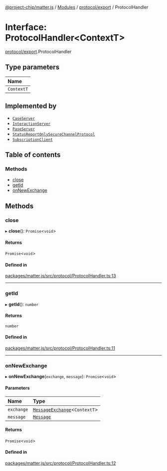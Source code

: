 [@project-chip/matter.js](../README.md) / [Modules](../modules.md) / [protocol/export](../modules/protocol_export.md) / ProtocolHandler

# Interface: ProtocolHandler\<ContextT\>

[protocol/export](../modules/protocol_export.md).ProtocolHandler

## Type parameters

| Name |
| :------ |
| `ContextT` |

## Implemented by

- [`CaseServer`](../classes/session_export.CaseServer.md)
- [`InteractionServer`](../classes/protocol_interaction_export.InteractionServer-1.md)
- [`PaseServer`](../classes/session_export.PaseServer.md)
- [`StatusReportOnlySecureChannelProtocol`](../classes/protocol_securechannel_export.StatusReportOnlySecureChannelProtocol.md)
- [`SubscriptionClient`](../classes/protocol_interaction_export.SubscriptionClient.md)

## Table of contents

### Methods

- [close](protocol_export.ProtocolHandler.md#close)
- [getId](protocol_export.ProtocolHandler.md#getid)
- [onNewExchange](protocol_export.ProtocolHandler.md#onnewexchange)

## Methods

### close

▸ **close**(): `Promise`\<`void`\>

#### Returns

`Promise`\<`void`\>

#### Defined in

[packages/matter.js/src/protocol/ProtocolHandler.ts:13](https://github.com/project-chip/matter.js/blob/c0d55745d5279e16fdfaa7d2c564daa31e19c627/packages/matter.js/src/protocol/ProtocolHandler.ts#L13)

___

### getId

▸ **getId**(): `number`

#### Returns

`number`

#### Defined in

[packages/matter.js/src/protocol/ProtocolHandler.ts:11](https://github.com/project-chip/matter.js/blob/c0d55745d5279e16fdfaa7d2c564daa31e19c627/packages/matter.js/src/protocol/ProtocolHandler.ts#L11)

___

### onNewExchange

▸ **onNewExchange**(`exchange`, `message`): `Promise`\<`void`\>

#### Parameters

| Name | Type |
| :------ | :------ |
| `exchange` | [`MessageExchange`](../classes/protocol_export.MessageExchange.md)\<`ContextT`\> |
| `message` | [`Message`](codec_export.Message.md) |

#### Returns

`Promise`\<`void`\>

#### Defined in

[packages/matter.js/src/protocol/ProtocolHandler.ts:12](https://github.com/project-chip/matter.js/blob/c0d55745d5279e16fdfaa7d2c564daa31e19c627/packages/matter.js/src/protocol/ProtocolHandler.ts#L12)
